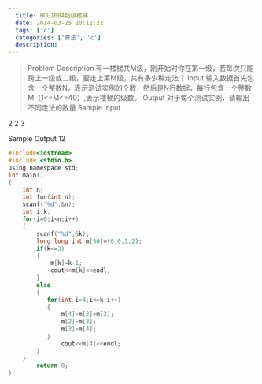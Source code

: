```yaml
---
  title: HDU1004超级楼梯
  date: 2014-03-25 20:12:22
  tags: ['c']
  categories: ['算法', 'c']
  description:
---
```



>Problem Description
有一楼梯共M级，刚开始时你在第一级，若每次只能跨上一级或二级，要走上第M级，共有多少种走法？
Input
输入数据首先包含一个整数N，表示测试实例的个数，然后是N行数据，每行包含一个整数M（1<=M<=40）,表示楼梯的级数。
Output
对于每个测试实例，请输出不同走法的数量
Sample Input

2
2
3


Sample Output
12
 
```c
#include<iostream>
#include <stdio.h>
using namespace std;
int main()
{
    int n;
    int fun(int n);
    scanf("%d",&n);
    int i,k;
    for(i=0;i<n;i++)
    {
        scanf("%d",&k);
        long long int m[50]={0,0,1,2};
        if(k<=3)
        {
            m[k]=k-1;
            cout<<m[k]<<endl;
        }
        else
        {
           for(int i=4;i<=k;i++)
           {
               m[4]=m[3]+m[2];
               m[2]=m[3];
               m[3]=m[4];
           }
               cout<<m[4]<<endl;
        }
    }
        return 0;
}
```


